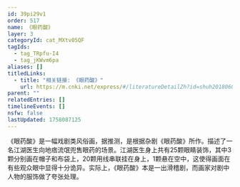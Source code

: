 ```yaml
---
id: 39pi29v1
order: 517
name: 《眼药酸》
layer: 3
categoryId: cat_MXtv05QF
tagIds:
  - tag_TRpfu-I4
  - tag_jKWvm6pa
aliases: []
titledLinks:
  - title: "相关链接: 《眼药酸》"
    url: https://m.cnki.net/express/#/literatureDetailZh?id=shuh201806004&typeId=CJFD
parent: ""
relatedEntries: []
timelineEvents: []
nsfw: false
lastUpdated: 1758087125
---
```


《眼药酸》是一幅戏剧类风俗画，据推测，是根据杂剧《眼药酸》所作。描述了一名江湖医生向地痞流氓兜售眼药的场景。江湖医生身上共有25颗眼睛装饰，其中3颗分别画在帽子和布袋上，20颗用线串联挂在身上，1颗悬在空中，这使得画面在有些观众眼中显得十分诡异。实际上，《眼药酸》本是一出滑稽剧，而画家对剧中人物的服饰做了夸张处理。